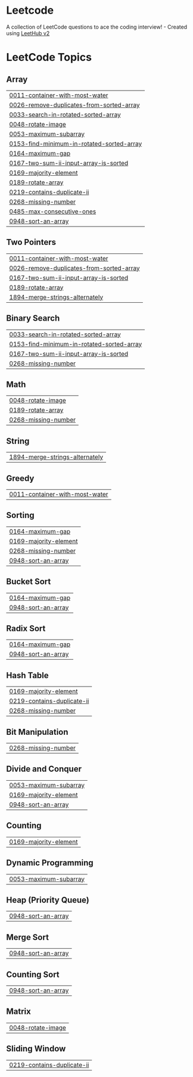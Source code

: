 # Leetcode
A collection of LeetCode questions to ace the coding interview! - Created using [LeetHub v2](https://github.com/arunbhardwaj/LeetHub-2.0)

<!---LeetCode Topics Start-->
# LeetCode Topics
## Array
|  |
| ------- |
| [0011-container-with-most-water](https://github.com/Uday-Guleria/Leetcode/tree/master/0011-container-with-most-water) |
| [0026-remove-duplicates-from-sorted-array](https://github.com/Uday-Guleria/Leetcode/tree/master/0026-remove-duplicates-from-sorted-array) |
| [0033-search-in-rotated-sorted-array](https://github.com/Uday-Guleria/Leetcode/tree/master/0033-search-in-rotated-sorted-array) |
| [0048-rotate-image](https://github.com/Uday-Guleria/Leetcode/tree/master/0048-rotate-image) |
| [0053-maximum-subarray](https://github.com/Uday-Guleria/Leetcode/tree/master/0053-maximum-subarray) |
| [0153-find-minimum-in-rotated-sorted-array](https://github.com/Uday-Guleria/Leetcode/tree/master/0153-find-minimum-in-rotated-sorted-array) |
| [0164-maximum-gap](https://github.com/Uday-Guleria/Leetcode/tree/master/0164-maximum-gap) |
| [0167-two-sum-ii-input-array-is-sorted](https://github.com/Uday-Guleria/Leetcode/tree/master/0167-two-sum-ii-input-array-is-sorted) |
| [0169-majority-element](https://github.com/Uday-Guleria/Leetcode/tree/master/0169-majority-element) |
| [0189-rotate-array](https://github.com/Uday-Guleria/Leetcode/tree/master/0189-rotate-array) |
| [0219-contains-duplicate-ii](https://github.com/Uday-Guleria/Leetcode/tree/master/0219-contains-duplicate-ii) |
| [0268-missing-number](https://github.com/Uday-Guleria/Leetcode/tree/master/0268-missing-number) |
| [0485-max-consecutive-ones](https://github.com/Uday-Guleria/Leetcode/tree/master/0485-max-consecutive-ones) |
| [0948-sort-an-array](https://github.com/Uday-Guleria/Leetcode/tree/master/0948-sort-an-array) |
## Two Pointers
|  |
| ------- |
| [0011-container-with-most-water](https://github.com/Uday-Guleria/Leetcode/tree/master/0011-container-with-most-water) |
| [0026-remove-duplicates-from-sorted-array](https://github.com/Uday-Guleria/Leetcode/tree/master/0026-remove-duplicates-from-sorted-array) |
| [0167-two-sum-ii-input-array-is-sorted](https://github.com/Uday-Guleria/Leetcode/tree/master/0167-two-sum-ii-input-array-is-sorted) |
| [0189-rotate-array](https://github.com/Uday-Guleria/Leetcode/tree/master/0189-rotate-array) |
| [1894-merge-strings-alternately](https://github.com/Uday-Guleria/Leetcode/tree/master/1894-merge-strings-alternately) |
## Binary Search
|  |
| ------- |
| [0033-search-in-rotated-sorted-array](https://github.com/Uday-Guleria/Leetcode/tree/master/0033-search-in-rotated-sorted-array) |
| [0153-find-minimum-in-rotated-sorted-array](https://github.com/Uday-Guleria/Leetcode/tree/master/0153-find-minimum-in-rotated-sorted-array) |
| [0167-two-sum-ii-input-array-is-sorted](https://github.com/Uday-Guleria/Leetcode/tree/master/0167-two-sum-ii-input-array-is-sorted) |
| [0268-missing-number](https://github.com/Uday-Guleria/Leetcode/tree/master/0268-missing-number) |
## Math
|  |
| ------- |
| [0048-rotate-image](https://github.com/Uday-Guleria/Leetcode/tree/master/0048-rotate-image) |
| [0189-rotate-array](https://github.com/Uday-Guleria/Leetcode/tree/master/0189-rotate-array) |
| [0268-missing-number](https://github.com/Uday-Guleria/Leetcode/tree/master/0268-missing-number) |
## String
|  |
| ------- |
| [1894-merge-strings-alternately](https://github.com/Uday-Guleria/Leetcode/tree/master/1894-merge-strings-alternately) |
## Greedy
|  |
| ------- |
| [0011-container-with-most-water](https://github.com/Uday-Guleria/Leetcode/tree/master/0011-container-with-most-water) |
## Sorting
|  |
| ------- |
| [0164-maximum-gap](https://github.com/Uday-Guleria/Leetcode/tree/master/0164-maximum-gap) |
| [0169-majority-element](https://github.com/Uday-Guleria/Leetcode/tree/master/0169-majority-element) |
| [0268-missing-number](https://github.com/Uday-Guleria/Leetcode/tree/master/0268-missing-number) |
| [0948-sort-an-array](https://github.com/Uday-Guleria/Leetcode/tree/master/0948-sort-an-array) |
## Bucket Sort
|  |
| ------- |
| [0164-maximum-gap](https://github.com/Uday-Guleria/Leetcode/tree/master/0164-maximum-gap) |
| [0948-sort-an-array](https://github.com/Uday-Guleria/Leetcode/tree/master/0948-sort-an-array) |
## Radix Sort
|  |
| ------- |
| [0164-maximum-gap](https://github.com/Uday-Guleria/Leetcode/tree/master/0164-maximum-gap) |
| [0948-sort-an-array](https://github.com/Uday-Guleria/Leetcode/tree/master/0948-sort-an-array) |
## Hash Table
|  |
| ------- |
| [0169-majority-element](https://github.com/Uday-Guleria/Leetcode/tree/master/0169-majority-element) |
| [0219-contains-duplicate-ii](https://github.com/Uday-Guleria/Leetcode/tree/master/0219-contains-duplicate-ii) |
| [0268-missing-number](https://github.com/Uday-Guleria/Leetcode/tree/master/0268-missing-number) |
## Bit Manipulation
|  |
| ------- |
| [0268-missing-number](https://github.com/Uday-Guleria/Leetcode/tree/master/0268-missing-number) |
## Divide and Conquer
|  |
| ------- |
| [0053-maximum-subarray](https://github.com/Uday-Guleria/Leetcode/tree/master/0053-maximum-subarray) |
| [0169-majority-element](https://github.com/Uday-Guleria/Leetcode/tree/master/0169-majority-element) |
| [0948-sort-an-array](https://github.com/Uday-Guleria/Leetcode/tree/master/0948-sort-an-array) |
## Counting
|  |
| ------- |
| [0169-majority-element](https://github.com/Uday-Guleria/Leetcode/tree/master/0169-majority-element) |
## Dynamic Programming
|  |
| ------- |
| [0053-maximum-subarray](https://github.com/Uday-Guleria/Leetcode/tree/master/0053-maximum-subarray) |
## Heap (Priority Queue)
|  |
| ------- |
| [0948-sort-an-array](https://github.com/Uday-Guleria/Leetcode/tree/master/0948-sort-an-array) |
## Merge Sort
|  |
| ------- |
| [0948-sort-an-array](https://github.com/Uday-Guleria/Leetcode/tree/master/0948-sort-an-array) |
## Counting Sort
|  |
| ------- |
| [0948-sort-an-array](https://github.com/Uday-Guleria/Leetcode/tree/master/0948-sort-an-array) |
## Matrix
|  |
| ------- |
| [0048-rotate-image](https://github.com/Uday-Guleria/Leetcode/tree/master/0048-rotate-image) |
## Sliding Window
|  |
| ------- |
| [0219-contains-duplicate-ii](https://github.com/Uday-Guleria/Leetcode/tree/master/0219-contains-duplicate-ii) |
<!---LeetCode Topics End-->